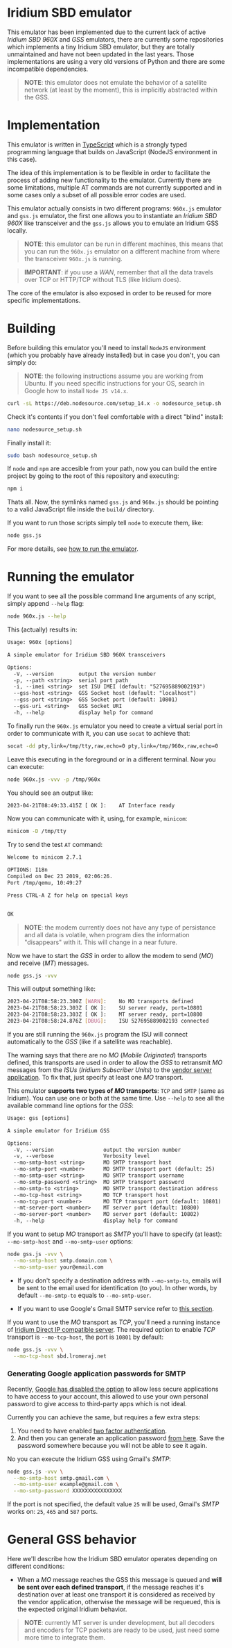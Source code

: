 # Iridium SBD emulator

This emulator has been implemented due to the current lack of active _Iridium SBD 960X_ and _GSS_ emulators, there are currently some repositories which implements a tiny Iridium SBD emulator, but they are totally unmaintained and have not been updated in the last years. Those implementations are using a very old versions of Python and there are some incompatible dependencies.

> **NOTE**: this emulator does not emulate the behavior of a satellite network (at least by the moment), this is implicitly abstracted within the GSS.

# Implementation

This emulator is written in [TypeScript](https://www.typescriptlang.org/) which is a strongly typed programming language that builds on JavaScript (NodeJS environment in this case). 

The idea of this implementation is to be flexible in order to facilitate the process of adding new functionality to the emulator. Currently there are some limitations, multiple AT commands are not currently supported and in some cases only a subset of all possible error codes are used.

This emulator actually consists in two different programs: `960x.js` emulator and `gss.js` emulator, the first one allows you to instantiate an _Iridium SBD 960X_ like transceiver and the `gss.js` allows you to emulate an Iridium GSS locally.

> **NOTE**: this emulator can be run in different machines, this means that you can run the `960x.js` emulator on a different machine from where the transceiver `960x.js` is running.

> **IMPORTANT**: if you use a *WAN*, remember that all the data travels over TCP or HTTP/TCP without TLS (like Iridium does).

The core of the emulator is also exposed in order to be reused for more specific implementations.

# Building
Before building this emulator you'll need to install `NodeJS` environment (which you probably have already installed) but in case you don't, you can simply do:

> **NOTE**: the following instructions assume you are working from Ubuntu. If you need specific instructions for your OS, search in Google how to install `Node JS v14.x`.

``` bash
curl -sL https://deb.nodesource.com/setup_14.x -o nodesource_setup.sh
```

Check it's contents if you don't feel comfortable with a direct "blind" install:
``` bash
nano nodesource_setup.sh
```

Finally install it:
``` bash
sudo bash nodesource_setup.sh
```

If `node` and `npm` are accesible from your path, now you can build the entire project by going to the root of this repository and executing:
``` bash
npm i
```
Thats all. Now, the symlinks named `gss.js` and `960x.js` should be pointing to a valid JavaScript file inside the `build/` directory.

If you want to run those scripts simply tell `node` to execute them, like:
``` bash
node gss.js
```

For more details, see [how to run the emulator](#running-the-emulator).

# Running the emulator

If you want to see all the possible command line arguments of any script, simply append `--help` flag:
``` bash
node 960x.js --help
``` 

This (actually) results in:
``` txt
Usage: 960x [options]

A simple emulator for Iridium SBD 960X transceivers

Options:
  -V, --version        output the version number
  -p, --path <string>  serial port path
  -i, --imei <string>  set ISU IMEI (default: "527695889002193")
  --gss-host <string>  GSS Socket host (default: "localhost")
  --gss-port <string>  GSS Socket port (default: 10801)
  --gss-uri <string>   GSS Socket URI
  -h, --help           display help for command
```

To finally run the `960x.js` emulator you need to create a virtual serial port in order to communicate with it, you can use `socat` to achieve that:

``` bash
socat -dd pty,link=/tmp/tty,raw,echo=0 pty,link=/tmp/960x,raw,echo=0
```

Leave this executing in the foreground or in a different terminal. Now you can execute:
``` bash
node 960x.js -vvv -p /tmp/960x
```

You should see an output like:
``` txt
2023-04-21T08:49:33.415Z [ OK ]: 	AT Interface ready 
```
Now you can communicate with it, using, for example, `minicom`:
``` bash
minicom -D /tmp/tty
```
Try to send the test `AT` command:
``` txt
Welcome to minicom 2.7.1

OPTIONS: I18n 
Compiled on Dec 23 2019, 02:06:26.
Port /tmp/qemu, 10:49:27

Press CTRL-A Z for help on special keys


OK
```

> **NOTE**: the modem currently does not have any type of persistance and all data is volatile, when program dies the information "disappears" with it. This will change in a near future. 

Now we have to start the _GSS_ in order to allow the modem to send (_MO_) and receive (_MT_) messages.
``` bash
node gss.js -vvv
``` 

This will output something like:
``` bash
2023-04-21T08:58:23.300Z [WARN]: 	No MO transports defined 
2023-04-21T08:58:23.303Z [ OK ]: 	SU server ready, port=10801
2023-04-21T08:58:23.303Z [ OK ]: 	MT server ready, port=10800
2023-04-21T08:58:24.876Z [DBUG]: 	ISU 527695889002193 connected 
```

If you are still running the `960x.js` program the ISU will connect automatically to the _GSS_ (like if a satellite was reachable).

The warning says that there are no _MO_ (_Mobile Originated_) transports defined, this transports are used in order to allow the _GSS_ to retransmit _MO_ messages from the _ISUs_ (_Iridium Subscriber Units_) to the [vendor server application](https://glab.lromeraj.net/ucm/miot/tfm/iridium-sbd-server). To fix that, just specify at least one _MO_ transport.

This emulator **supports two types of _MO_ transports**: `TCP` and `SMTP` (same as Iridium). You can use one or both at the same time. Use `--help` to see all the available command line options for the _GSS_:
``` txt
Usage: gss [options]

A simple emulator for Iridium GSS

Options:
  -V, --version                output the version number
  -v, --verbose                Verbosity level
  --mo-smtp-host <string>      MO SMTP transport host
  --mo-smtp-port <number>      MO SMTP transport port (default: 25)
  --mo-smtp-user <string>      MO SMTP transport username
  --mo-smtp-password <string>  MO SMTP transport password
  --mo-smtp-to <string>        MO SMTP transport destination address
  --mo-tcp-host <string>       MO TCP transport host
  --mo-tcp-port <number>       MO TCP transport port (default: 10801)
  --mt-server-port <number>    MT server port (default: 10800)
  --mo-server-port <number>    MO server port (default: 10802)
  -h, --help                   display help for command
```

If you want to setup _MO_ transport as _SMTP_ you'll have to specify (at least): `--mo-smtp-host` and `--mo-smtp-user` options:
``` bash
node gss.js -vvv \
  --mo-smtp-host smtp.domain.com \
  --mo-smtp-user your@email.com
```
- If you don't specify a destination address with `--mo-smtp-to`, emails will be sent to the email used for identification (to you). In other words, by default `--mo-smtp-to` equals to `--mo-smtp-user`. 

- If you want to use Google's Gmail SMTP service refer to [this section](#generating-google-application-passwords-for-smtp).

If you want to use the _MO_ transport as _TCP_, you'll need a running instance of [Iridium Direct IP compatible server](https://glab.lromeraj.net/ucm/miot/tfm/iridium-sbd-server). The required option to enable _TCP_ transport is `--mo-tcp-host`, the port is `10801` by default:
``` bash
node gss.js -vvv \
  --mo-tcp-host sbd.lromeraj.net
```

### Generating Google application passwords for SMTP

Recently, [Google has disabled the option](https://www.google.com/settings/security/lesssecureapps) to allow less secure applications to have access to your account, this allowed to use your own personal password to give access to third-party apps which is not ideal. 

Currently you can achieve the same, but requires a few extra steps: 
1. You need to have enabled [two factor authentication](https://myaccount.google.com/signinoptions/two-step-verification).
2. And then you can generate an application password [from here](https://myaccount.google.com/apppasswords). Save the password somewhere because you will not be able to see it again.

No you can execute the Iridium GSS using Gmail's _SMTP_:
``` bash
node gss.js -vvv \
  --mo-smtp-host smtp.gmail.com \
  --mo-smtp-user example@gmail.com \
  --mo-smtp-password XXXXXXXXXXXXXXXX
```
If the port is not specified, the default value `25` will be used, Gmail's _SMTP_ works on: `25`, `465` and `587` ports.

# General GSS behavior
Here we'll describe how the Iridium SBD emulator operates depending on different conditions:

- When a _MO_ message reaches the GSS this message is queued and **will be sent over each defined transport**, if the message reaches it's destination over at least one transport it is considered as received by the vendor application, otherwise the message will be requeued, this is the expected original Iridium behavior.

> **NOTE**: currently MT server is under development, but all decoders and encoders for TCP packets are ready to be used, just need some more time to integrate them.